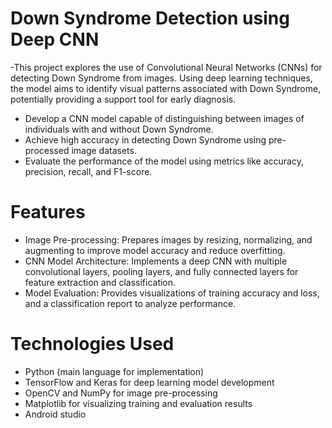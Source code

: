 # Down Syndrome Detection using Deep CNN

-This project explores the use of Convolutional Neural Networks (CNNs) for detecting Down Syndrome from images. Using deep learning techniques, the model aims to identify visual patterns associated with Down Syndrome, potentially providing a support tool for early diagnosis.
- Develop a CNN model capable of distinguishing between images of individuals with and without Down Syndrome.
- Achieve high accuracy in detecting Down Syndrome using pre-processed image datasets.
- Evaluate the performance of the model using metrics like accuracy, precision, recall, and F1-score.

# Features
- Image Pre-processing: Prepares images by resizing, normalizing, and augmenting to improve model accuracy and reduce overfitting.
- CNN Model Architecture: Implements a deep CNN with multiple convolutional layers, pooling layers, and fully connected layers for feature extraction and classification.
- Model Evaluation: Provides visualizations of training accuracy and loss, and a classification report to analyze performance.

# Technologies Used
- Python (main language for implementation)
- TensorFlow and Keras for deep learning model development
- OpenCV and NumPy for image pre-processing
- Matplotlib for visualizing training and evaluation results
- Android studio
